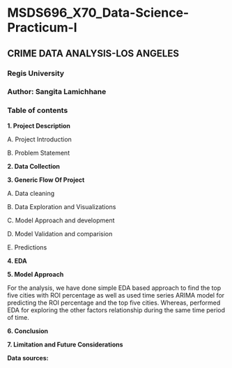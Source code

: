 # MSDS696_X70_Data-Science-Practicum-I

## CRIME DATA ANALYSIS-LOS ANGELES

### Regis University

### Author: Sangita Lamichhane

### Table of contents 

**1. Project Description**

  A. Project Introduction
  





  B. Problem Statement
  



**2. Data Collection**



**3. Generic Flow Of Project**

A. Data cleaning 

B. Data Exploration and Visualizations

C. Model Approach and development

D. Model Validation and comparision

E. Predictions

**4. EDA**

      

  

**5. Model Approach**

For the analysis, we have done simple EDA based approach to find the top five cities with ROI percentage as well as used time series ARIMA model for predicting the ROI percentage and the top five cities. Whereas, performed EDA for exploring the other factors relationship during the same time period of time.  


**6. Conclusion**





**7. Limitation and Future Considerations**



**Data sources:**


